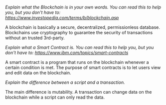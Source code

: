 *Explain what the Blockchain is in your own words. You can read this to help you, but you don't have to: https://www.investopedia.com/terms/b/blockchain.asp*

A blockchain is basically a secure, decentralized, permissionless database. Blockchains use cryptography to guarantee the security of transactions without an trusted 3rd-party.

*Explain what a Smart Contract is. You can read this to help you, but you don't have to: https://www.ibm.com/topics/smart-contracts*

A smart contract is a program that runs on the blockchain whenever a certain condition is met. The purpose of smart contracts is to let users view and edit data on the blockchain. 

*Explain the difference between a script and a transaction.*

The main difference is mutability. A transaction can change data on the blockchain while a script can only read the data.
